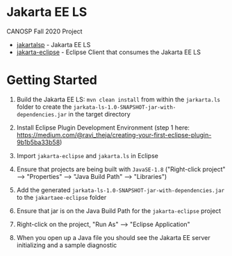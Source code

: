 # Jakarta EE LS 

CANOSP Fall 2020 Project

- [jakartalsp](/jakarta.ls) - Jakarta EE LS
- [jakarta-eclipse](/jakarta-eclipse) - Eclipse Client that consumes the Jakarta EE LS

# Getting Started

1. Build the Jakarta EE LS: `mvn clean install` from within the `jarkarta.ls` folder to create the `jarkata-ls-1.0-SNAPSHOT-jar-with-dependencies.jar` in the target directory

2. Install Eclipse Plugin Development Environment (step 1 here: https://medium.com/@ravi_theja/creating-your-first-eclipse-plugin-9b1b5ba33b58)

3. Import `jakarta-eclipse` and `jakarta.ls` in Eclipse

4. Ensure that projects are being built with `JavaSE-1.8` ("Right-click project" --> "Properties" --> "Java Build Path" --> "Libraries")

5. Add the generated `jarkata-ls-1.0-SNAPSHOT-jar-with-dependencies.jar` to the `jakartaee-eclipse` folder

6. Ensure that jar is on the Java Build Path for the `jakarta-eclipse` project

7. Right-click on the project, "Run As" --> "Eclipse Application"

8. When you open up a Java file you should see the Jakarta EE server initializing and a sample diagnostic
